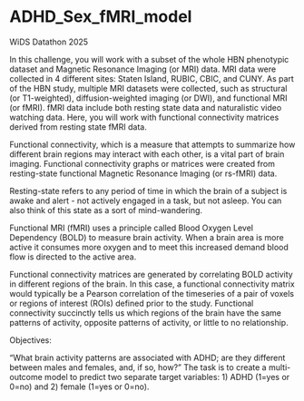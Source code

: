 # ADHD_Sex_fMRI_model

WiDS Datathon 2025

In this challenge, you will work with a subset of the whole HBN phenotypic dataset and Magnetic Resonance Imaging (or MRI) data. MRI data were collected in 4 different sites: Staten Island, RUBIC, CBIC, and CUNY. As part of the HBN study, multiple MRI datasets were collected, such as structural (or T1-weighted), diffusion-weighted imaging (or DWI), and functional MRI (or fMRI). fMRI data include both resting state data and naturalistic video watching data. Here, you will work with functional connectivity matrices derived from resting state fMRI data. 

 

Functional connectivity, which is a measure that attempts to summarize how different brain regions may interact with each other, is a vital part of brain imaging. Functional connectivity graphs or matrices were created from resting-state functional Magnetic Resonance Imaging (or rs-fMRI) data. 

 

Resting-state refers to any period of time in which the brain of a subject is awake and alert - not actively engaged in a task, but not asleep. You can also think of this state as a sort of mind-wandering. 

 

Functional MRI (fMRI) uses a principle called Blood Oxygen Level Dependency (BOLD) to measure brain activity. When a brain area is more active it consumes more oxygen and to meet this increased demand blood flow is directed to the active area. 

 

Functional connectivity matrices are generated by correlating BOLD activity in different regions of the brain. In this case, a functional connectivity matrix would typically be a Pearson correlation of the timeseries of a pair of voxels or regions of interest (ROIs) defined prior to the study. Functional connectivity succinctly tells us which regions of the brain have the same patterns of activity, opposite patterns of activity, or little to no relationship. 

Objectives:  

“What brain activity patterns are associated with ADHD; are they different between males and females, and, if so, how?” 
The task is to create a multi-outcome model to predict two separate target variables: 1) ADHD (1=yes or 0=no) and 2) female (1=yes or 0=no). 
